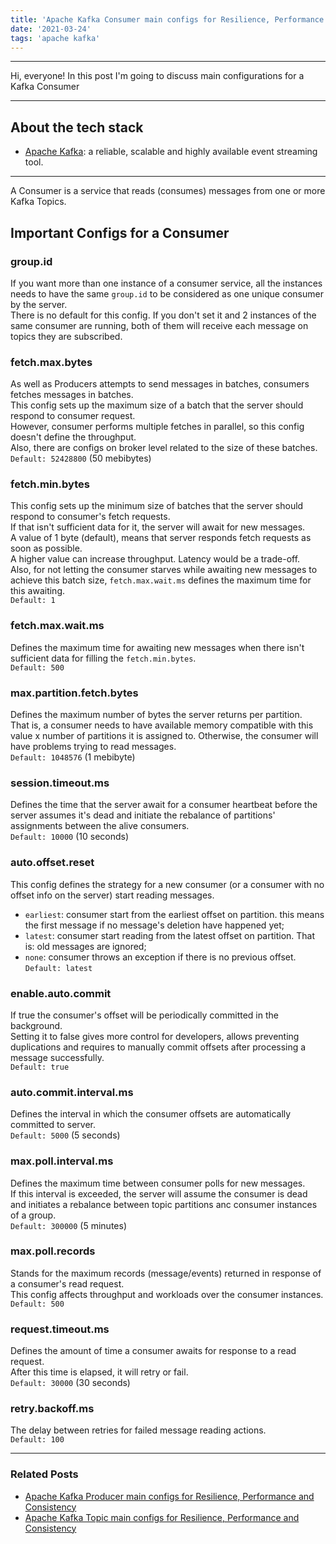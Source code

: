 ```yaml
---
title: 'Apache Kafka Consumer main configs for Resilience, Performance and Consistency'
date: '2021-03-24'
tags: 'apache kafka'
---
```


---

Hi, everyone!
In this post I'm going to discuss main configurations for a Kafka Consumer

---

## About the tech stack
- [Apache Kafka](https://kafka.apache.org/): a reliable, scalable and highly available event streaming tool.

---

A Consumer is a service that reads (consumes) messages from one or more Kafka Topics.  

## Important Configs for a Consumer

### group.id
If you want more than one instance of a consumer service, all the instances needs to have the same `group.id` to be considered as one unique consumer by the server.  
There is no default for this config. If you don't set it and 2 instances of the same consumer are running, both of them will receive each message on topics they are subscribed.

### fetch.max.bytes
As well as Producers attempts to send messages in batches, consumers fetches messages in batches.  
This config sets up the maximum size of a batch that the server should respond to consumer request.  
However, consumer performs multiple fetches in parallel, so this config doesn't define the throughput.  
Also, there are configs on broker level related to the size of these batches.  
`Default: 52428800` (50 mebibytes)

### fetch.min.bytes
This config sets up the minimum size of batches that the server should respond to consumer's fetch requests.  
If that isn't sufficient data for it, the server will await for new messages.  
A value of 1 byte (default), means that server responds fetch requests as soon as possible.  
A higher value can increase throughput. Latency would be a trade-off.  
Also, for not letting the consumer starves while awaiting new messages to achieve this batch size, `fetch.max.wait.ms` defines the maximum time for this awaiting.  
`Default: 1`

### fetch.max.wait.ms
Defines the maximum time for awaiting new messages when there isn't sufficient data for filling the `fetch.min.bytes`.  
`Default: 500`

### max.partition.fetch.bytes
Defines the maximum number of bytes the server returns per partition.  
That is, a consumer needs to have available memory compatible with this value x number of partitions it is assigned to. Otherwise, the consumer will have problems trying to read messages.  
`Default: 1048576` (1 mebibyte)

### session.timeout.ms
Defines the time that the server await for a consumer heartbeat before the server assumes it's 
dead and initiate the rebalance of partitions' assignments between the alive consumers.  
`Default: 10000` (10 seconds)

### auto.offset.reset
This config defines the strategy for a new consumer (or a consumer with no offset info on the server) start reading messages.  
- `earliest`: consumer start from the earliest offset on partition. this means the first message if no message's deletion have happened yet;
- `latest`: consumer start reading from the latest offset on partition. That is: old messages are ignored;
- `none`: consumer throws an exception if there is no previous offset.  
`Default: latest`

### enable.auto.commit
If true the consumer's offset will be periodically committed in the background.  
Setting it to false gives more control for developers, allows preventing duplications and requires to manually commit offsets after processing a message successfully.  
`Default: true`

### auto.commit.interval.ms
Defines the interval in which the consumer offsets are automatically committed to server.  
`Default: 5000` (5 seconds)

### max.poll.interval.ms
Defines the maximum time between consumer polls for new messages.  
If this interval is exceeded, the server will assume the consumer is dead and initiates a rebalance between topic partitions anc consumer instances of a group.  
`Default: 300000` (5 minutes)

### max.poll.records
Stands for the maximum records (message/events) returned in response of a consumer's read request.  
This config affects throughput and workloads over the consumer instances.  
`Default: 500`

### request.timeout.ms
Defines the amount of time a consumer awaits for response to a read request.  
After this time is elapsed, it will retry or fail.    
`Default: 30000` (30 seconds)

### retry.backoff.ms
The delay between retries for failed message reading actions.  
`Default: 100`

---

### Related Posts
- <a className="text-slate-700 hover:text-blue-400" href="../posts/kafka-producer-configs">Apache Kafka Producer main configs for Resilience, Performance and Consistency</a>  
- <a className="text-slate-700 hover:text-blue-400" href="../posts/kafka-topic-configs">Apache Kafka Topic main configs for Resilience, Performance and Consistency</a>

